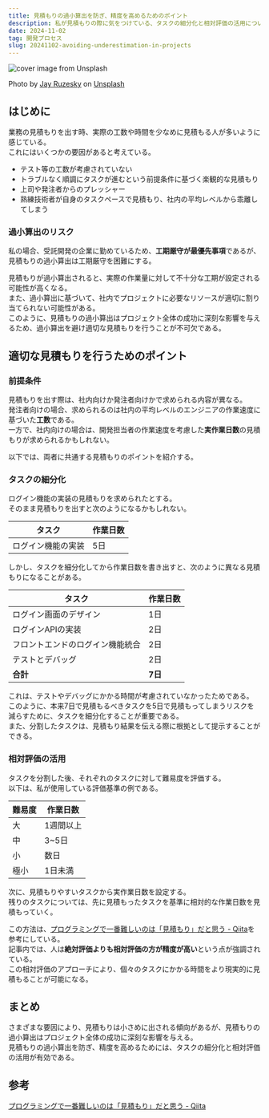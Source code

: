 ```yaml
---
title: 見積もりの過小算出を防ぎ、精度を高めるためのポイント
description: 私が見積もりの際に気をつけている、タスクの細分化と相対評価の活用について紹介する。
date: 2024-11-02
tag: 開発プロセス
slug: 20241102-avoiding-underestimation-in-projects
---
```


![cover image from Unsplash](/assets/blog/20241102-avoiding-underestimation-in-projects/cover.webp)

Photo by [Jay Ruzesky](https://unsplash.com/photos/penguin-standing-on-black-rock-9zTafGVsv-c) on [Unsplash](https://unsplash.com/)

## はじめに

業務の見積もりを出す時、実際の工数や時間を少なめに見積もる人が多いように感じている。  
これにはいくつかの要因があると考えている。

- テスト等の工数が考慮されていない
- トラブルなく順調にタスクが進むという前提条件に基づく楽観的な見積もり
- 上司や発注者からのプレッシャー
- 熟練技術者が自身のタスクペースで見積もり、社内の平均レベルから乖離してしまう

### 過小算出のリスク

私の場合、受託開発の企業に勤めているため、**工期厳守が最優先事項**であるが、見積もりの過小算出は工期厳守を困難にする。

見積もりが過小算出されると、実際の作業量に対して不十分な工期が設定される可能性が高くなる。  
また、過小算出に基づいて、社内でプロジェクトに必要なリソースが適切に割り当てられない可能性がある。  
このように、見積もりの過小算出はプロジェクト全体の成功に深刻な影響を与えるため、過小算出を避け適切な見積もりを行うことが不可欠である。

## 適切な見積もりを行うためのポイント

### 前提条件

見積もりを出す際は、社内向けか発注者向けかで求められる内容が異なる。  
発注者向けの場合、求められるのは社内の平均レベルのエンジニアの作業速度に基づいた**工数**である。  
一方で、社内向けの場合は、開発担当者の作業速度を考慮した**実作業日数**の見積もりが求められるかもしれない。

以下では、両者に共通する見積もりのポイントを紹介する。

### タスクの細分化

ログイン機能の実装の見積もりを求められたとする。  
そのまま見積もりを出すと次のようになるかもしれない。

| タスク           | 作業日数 |
| ---------------- | -------- |
| ログイン機能の実装 | 5日      |

しかし、タスクを細分化してから作業日数を書き出すと、次のように異なる見積もりになることがある。

| タスク                       | 作業日数 |
| ---------------------------- | -------- |
| ログイン画面のデザイン     | 1日      |
| ログインAPIの実装           | 2日      |
| フロントエンドのログイン機能統合 | 2日      |
| テストとデバッグ            | 2日      |
| **合計**                    | **7日**  |

これは、テストやデバッグにかかる時間が考慮されていなかったためである。  
このように、本来7日で見積もるべきタスクを5日で見積もってしまうリスクを減らすために、タスクを細分化することが重要である。  
また、分割したタスクは、見積もり結果を伝える際に根拠として提示することができる。

### 相対評価の活用

タスクを分割した後、それぞれのタスクに対して難易度を評価する。  
以下は、私が使用している評価基準の例である。

| 難易度 | 作業日数 |
| --- | --- |
| 大 | 1週間以上 |
| 中 | 3~5日 |
| 小 | 数日 |
| 極小 | 1日未満 |

次に、見積もりやすいタスクから実作業日数を設定する。  
残りのタスクについては、先に見積もったタスクを基準に相対的な作業日数を見積もっていく。

この方法は、[プログラミングで一番難しいのは「見積もり」だと思う - Qiita](https://qiita.com/yuno_miyako/items/8678cd542fbb7050e40e#%E3%82%B9%E3%83%88%E3%83%BC%E3%83%AA%E3%83%BC%E3%83%9D%E3%82%A4%E3%83%B3%E3%83%88%E3%81%A8%E3%83%99%E3%83%AD%E3%82%B7%E3%83%86%E3%82%A3)を参考にしている。  
記事内では、人は**絶対評価よりも相対評価の方が精度が高い**という点が強調されている。  
この相対評価のアプローチにより、個々のタスクにかかる時間をより現実的に見積もることが可能になる。

## まとめ

さまざまな要因により、見積もりは小さめに出される傾向があるが、見積もりの過小算出はプロジェクト全体の成功に深刻な影響を与える。  
見積もりの過小算出を防ぎ、精度を高めるためには、タスクの細分化と相対評価の活用が有効である。

## 参考

[プログラミングで一番難しいのは「見積もり」だと思う - Qiita](https://qiita.com/yuno_miyako/items/8678cd542fbb7050e40e)
